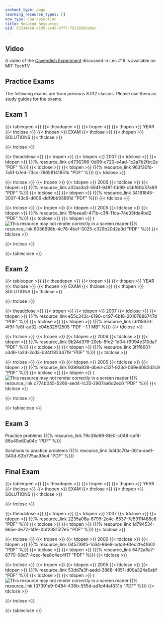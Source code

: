 ```yaml
---
content_type: page
learning_resource_types: []
ocw_type: CourseSection
title: Related Resources
uid: d3234428-a195-ac45-47f7-7522856da9ec
---
```


Video
-----

A video of the [Cavendish Experiment](http://techtv.mit.edu/videos/1050-cavendish-experiment) discussed in Lec #19 is available on MIT TechTV.

Practice Exams
--------------

The following exams are from previous 8.012 classes. Please use them as study guides for the exams.

Exam 1
------

{{< tableopen >}}
{{< theadopen >}}
{{< tropen >}}
{{< thopen >}}
YEAR
{{< thclose >}}
{{< thopen >}}
EXAM
{{< thclose >}}
{{< thopen >}}
SOLUTIONS
{{< thclose >}}

{{< trclose >}}

{{< theadclose >}}
{{< tropen >}}
{{< tdopen >}}
2007
{{< tdclose >}}
{{< tdopen >}}
({{% resource_link c4736396-0d09-c720-e4ad-1c2a7b2fbc2e "PDF" %}})
{{< tdclose >}}
{{< tdopen >}}
({{% resource_link 963f30fd-7a51-b7ed-73cc-76658141851b "PDF" %}})
{{< tdclose >}}

{{< trclose >}}
{{< tropen >}}
{{< tdopen >}}
2006
{{< tdclose >}}
{{< tdopen >}}
({{% resource_link a32aa3a3-5641-948f-0b99-c5bf60b37a69 "PDF" %}})
{{< tdclose >}}
{{< tdopen >}}
({{% resource_link 34181845-3007-43c9-d006-ddf9bb93881d "PDF" %}})
{{< tdclose >}}

{{< trclose >}}
{{< tropen >}}
{{< tdopen >}}
2005
{{< tdclose >}}
{{< tdopen >}}
({{% resource_link 15feeea6-471b-c3ff-11ca-74e33fde4bd2 "PDF" %}})
{{< tdclose >}}
{{< tdopen >}}
(![This resource may not render correctly in a screen reader.](/images/inacessible.gif){{% resource_link 8036698b-4c76-4be1-3025-c329b20d2e3d "PDF" %}})
{{< tdclose >}}

{{< trclose >}}

{{< tableclose >}}

Exam 2
------

{{< tableopen >}}
{{< theadopen >}}
{{< tropen >}}
{{< thopen >}}
YEAR
{{< thclose >}}
{{< thopen >}}
EXAM
{{< thclose >}}
{{< thopen >}}
SOLUTIONS
{{< thclose >}}

{{< trclose >}}

{{< theadclose >}}
{{< tropen >}}
{{< tdopen >}}
2007
{{< tdclose >}}
{{< tdopen >}}
({{% resource_link e55c342c-6190-c497-6b18-20107886747d "PDF" %}})
{{< tdclose >}}
{{< tdopen >}}
({{% resource_link cb11567d-4f9f-1e8f-ae32-c04b329f2505 "PDF - 1.1 MB" %}})
{{< tdclose >}}

{{< trclose >}}
{{< tropen >}}
{{< tdopen >}}
2006
{{< tdclose >}}
{{< tdopen >}}
({{% resource_link 9b24d376-20eb-6fe2-1d04-f9094e310da7 "PDF" %}})
{{< tdclose >}}
{{< tdopen >}}
({{% resource_link 3f1f6661-a3d9-1a2d-3cd3-b34f182347f9 "PDF" %}})
{{< tdclose >}}

{{< trclose >}}
{{< tropen >}}
{{< tdopen >}}
2005
{{< tdclose >}}
{{< tdopen >}}
({{% resource_link 9399a838-dbed-c52f-923d-069e4082d2c9 "PDF" %}})
{{< tdclose >}}
{{< tdopen >}}
(![This resource may not render correctly in a screen reader.](/images/inacessible.gif){{% resource_link c774b045-5266-aed4-1c35-2907aa6d2ec6 "PDF" %}})
{{< tdclose >}}

{{< trclose >}}

{{< tableclose >}}

Exam 3
------

Practice problems ({{% resource_link 79c38d69-8fe0-c048-caf4-86e49e60a04c "PDF" %}})

Solutions to practice problems ({{% resource_link 3d40c70a-061a-aae1-340d-62b775aa98e4 "PDF" %}})

Final Exam
----------

{{< tableopen >}}
{{< theadopen >}}
{{< tropen >}}
{{< thopen >}}
YEAR
{{< thclose >}}
{{< thopen >}}
EXAM
{{< thclose >}}
{{< thopen >}}
SOLUTIONS
{{< thclose >}}

{{< trclose >}}

{{< theadclose >}}
{{< tropen >}}
{{< tdopen >}}
2007
{{< tdclose >}}
{{< tdopen >}}
({{% resource_link 2235a06a-6799-2c4c-6537-7e5311f488e8 "PDF" %}})
{{< tdclose >}}
{{< tdopen >}}
({{% resource_link 1d794534-865e-de72-14fe-0bf23815f7e5 "PDF" %}})
{{< tdclose >}}

{{< trclose >}}
{{< tropen >}}
{{< tdopen >}}
2006
{{< tdclose >}}
{{< tdopen >}}
({{% resource_link 045739f5-1c64-86e9-bdc8-6fec2fe4f602 "PDF" %}})
{{< tdclose >}}
{{< tdopen >}}
({{% resource_link 6472a8a7-6770-08d7-4cec-fee8c4ec4f17 "PDF" %}})
{{< tdclose >}}

{{< trclose >}}
{{< tropen >}}
{{< tdopen >}}
2005
{{< tdclose >}}
{{< tdopen >}}
({{% resource_link 53dd7a3f-aedd-3868-4051-d00a324a6abf "PDF" %}})
{{< tdclose >}}
{{< tdopen >}}
(![This resource may not render correctly in a screen reader.](/images/inacessible.gif){{% resource_link f37391e9-0484-436b-555d-ad1d44af831b "PDF" %}})
{{< tdclose >}}

{{< trclose >}}

{{< tableclose >}}
